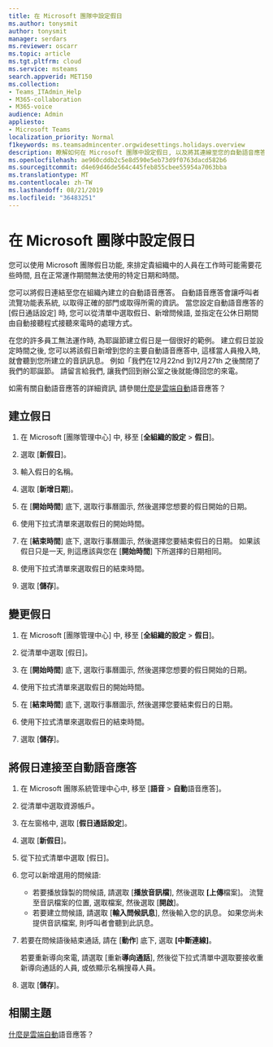 ```yaml
---
title: 在 Microsoft 團隊中設定假日
ms.author: tonysmit
author: tonysmit
manager: serdars
ms.reviewer: oscarr
ms.topic: article
ms.tgt.pltfrm: cloud
ms.service: msteams
search.appverid: MET150
ms.collection:
- Teams_ITAdmin_Help
- M365-collaboration
- M365-voice
audience: Admin
appliesto:
- Microsoft Teams
localization_priority: Normal
f1keywords: ms.teamsadmincenter.orgwidesettings.holidays.overview
description: 瞭解如何在 Microsoft 團隊中設定假日, 以及將其連線至您的自動語音應答。
ms.openlocfilehash: ae960cddb2c5e8d590e5eb73d9f0763dacd582b6
ms.sourcegitcommit: d4e69d46de564c445feb855cbee55954a7063bba
ms.translationtype: MT
ms.contentlocale: zh-TW
ms.lasthandoff: 08/21/2019
ms.locfileid: "36483251"
---
```

# <a name="set-up-holidays-in-microsoft-teams"></a>在 Microsoft 團隊中設定假日

您可以使用 Microsoft 團隊假日功能, 來排定貴組織中的人員在工作時可能需要花些時間, 且在正常運作期間無法使用的特定日期和時間。 

您可以將假日連結至您在組織內建立的自動語音應答。 自動語音應答會讓呼叫者流覽功能表系統, 以取得正確的部門或取得所需的資訊。 當您設定自動語音應答的 [假日通話設定] 時, 您可以從清單中選取假日、新增問候語, 並指定在公休日期間由自動接聽程式接聽來電時的處理方式。

在您的許多員工無法運作時, 為耶誕節建立假日是一個很好的範例。 建立假日並設定時間之後, 您可以將該假日新增到您的主要自動語音應答中, 這樣當人員撥入時, 就會聽到您所建立的音訊訊息。 例如「我們在12月22nd 到12月27th 之後關閉了我們的耶誕節。 請留言給我們, 讓我們回到辦公室之後就能傳回您的來電。

如需有關自動語音應答的詳細資訊, 請參閱[什麼是雲端自動](what-are-phone-system-auto-attendants.md)語音應答？  

## <a name="create-a-holiday"></a>建立假日

1. 在 Microsoft [團隊管理中心] 中, 移至 [**全組織的設定** > **假日**]。

2. 選取 [**新假日**]。

3. 輸入假日的名稱。

4. 選取 [**新增日期**]。

5. 在 [**開始時間**] 底下, 選取行事曆圖示, 然後選擇您想要的假日開始的日期。

6. 使用下拉式清單來選取假日的開始時間。

7. 在 [**結束時間**] 底下, 選取行事曆圖示, 然後選擇您要結束假日的日期。 如果該假日只是一天, 則這應該與您在 [**開始時間**] 下所選擇的日期相同。

8. 使用下拉式清單來選取假日的結束時間。

9. 選取 [**儲存**]。

## <a name="change-a-holiday"></a>變更假日

1. 在 Microsoft [團隊管理中心] 中, 移至 [**全組織的設定** > **假日**]。

2. 從清單中選取 [假日]。

3. 在 [**開始時間**] 底下, 選取行事曆圖示, 然後選擇您想要的假日開始的日期。

4. 使用下拉式清單來選取假日的開始時間。

5. 在 [**結束時間**] 底下, 選取行事曆圖示, 然後選擇您要結束假日的日期。 

6. 使用下拉式清單來選取假日的結束時間。

7. 選取 [**儲存**]。

## <a name="connect-a-holiday-to-an-auto-attendant"></a>將假日連接至自動語音應答

1. 在 Microsoft 團隊系統管理中心中, 移至 [**語音** > **自動**語音應答]。
2. 從清單中選取資源帳戶。
3. 在左窗格中, 選取 [**假日通話設定**]。
4. 選取 [**新假日**]。
5. 從下拉式清單中選取 [假日]。
6. 您可以新增選用的問候語:
    - 若要播放錄製的問候語, 請選取 [**播放音訊檔**], 然後選取 **[上傳**檔案]。 流覽至音訊檔案的位置, 選取檔案, 然後選取 [**開啟**]。
    - 若要建立問候語, 請選取 [**輸入問候訊息**], 然後輸入您的訊息。 如果您尚未提供音訊檔案, 則呼叫者會聽到此訊息。
7. 若要在問候語後結束通話, 請在 [**動作**] 底下, 選取 **[中斷連線]**。 

    若要重新導向來電, 請選取 [重新**導向通話**], 然後從下拉式清單中選取要接收重新導向通話的人員, 或依顯示名稱搜尋人員。
8. 選取 [**儲存**]。

## <a name="related-topics"></a>相關主題

[什麼是雲端自動](what-are-phone-system-auto-attendants.md)語音應答？